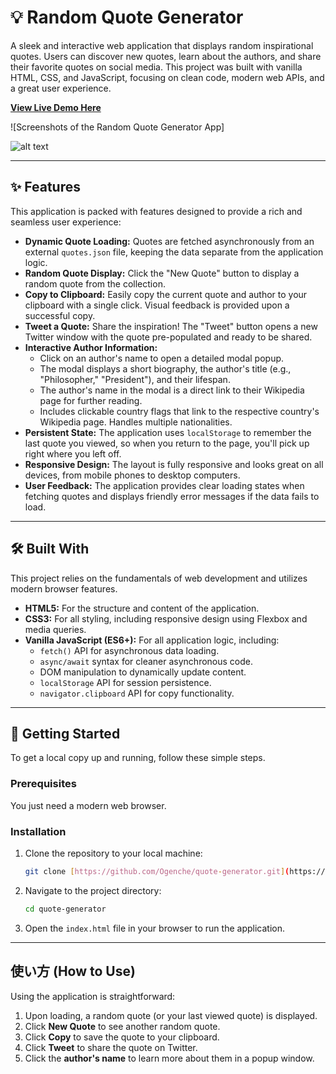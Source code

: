 # 💡 Random Quote Generator

A sleek and interactive web application that displays random inspirational quotes. Users can discover new quotes, learn about the authors, and share their favorite quotes on social media. This project was built with vanilla HTML, CSS, and JavaScript, focusing on clean code, modern web APIs, and a great user experience.

**[View Live Demo Here](https://ogenche.github.io/quote-generator/)**

![Screenshots of the Random Quote Generator App]

![alt text](image.png)

---

## ✨ Features

This application is packed with features designed to provide a rich and seamless user experience:

- **Dynamic Quote Loading:** Quotes are fetched asynchronously from an external `quotes.json` file, keeping the data separate from the application logic.
- **Random Quote Display:** Click the "New Quote" button to display a random quote from the collection.
- **Copy to Clipboard:** Easily copy the current quote and author to your clipboard with a single click. Visual feedback is provided upon a successful copy.
- **Tweet a Quote:** Share the inspiration! The "Tweet" button opens a new Twitter window with the quote pre-populated and ready to be shared.
- **Interactive Author Information:**
  - Click on an author's name to open a detailed modal popup.
  - The modal displays a short biography, the author's title (e.g., "Philosopher," "President"), and their lifespan.
  - The author's name in the modal is a direct link to their Wikipedia page for further reading.
  - Includes clickable country flags that link to the respective country's Wikipedia page. Handles multiple nationalities.
- **Persistent State:** The application uses `localStorage` to remember the last quote you viewed, so when you return to the page, you'll pick up right where you left off.
- **Responsive Design:** The layout is fully responsive and looks great on all devices, from mobile phones to desktop computers.
- **User Feedback:** The application provides clear loading states when fetching quotes and displays friendly error messages if the data fails to load.

---

## 🛠️ Built With

This project relies on the fundamentals of web development and utilizes modern browser features.

- **HTML5:** For the structure and content of the application.
- **CSS3:** For all styling, including responsive design using Flexbox and media queries.
- **Vanilla JavaScript (ES6+):** For all application logic, including:
  - `fetch()` API for asynchronous data loading.
  - `async/await` syntax for cleaner asynchronous code.
  - DOM manipulation to dynamically update content.
  - `localStorage` API for session persistence.
  - `navigator.clipboard` API for copy functionality.

---

## 🚀 Getting Started

To get a local copy up and running, follow these simple steps.

### Prerequisites

You just need a modern web browser.

### Installation

1.  Clone the repository to your local machine:
    ```sh
    git clone [https://github.com/Ogenche/quote-generator.git](https://github.com/Ogenche/quote-generator.git)
    ```
2.  Navigate to the project directory:
    ```sh
    cd quote-generator
    ```
3.  Open the `index.html` file in your browser to run the application.

---

## 使い方 (How to Use)

Using the application is straightforward:

1.  Upon loading, a random quote (or your last viewed quote) is displayed.
2.  Click **New Quote** to see another random quote.
3.  Click **Copy** to save the quote to your clipboard.
4.  Click **Tweet** to share the quote on Twitter.
5.  Click the **author's name** to learn more about them in a popup window.
